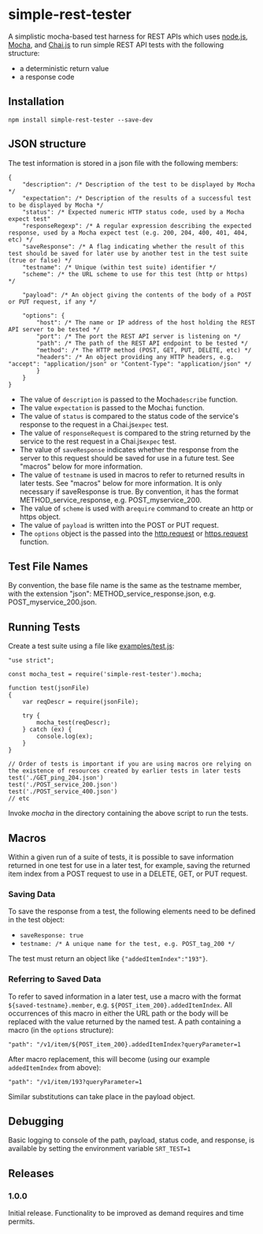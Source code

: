 # simple-rest-tester
A simplistic mocha-based test harness for REST APIs which uses [node.js](http://nodejs.org), [Mocha](http://mochajs.node), and [Chai.js](www.chaijs.com) to run simple REST API tests with the following structure:
* a deterministic return value
* a response code

## Installation
```
npm install simple-rest-tester --save-dev
```
## JSON structure
The test information is stored in a json file with the following members:
```
{
	"description": /* Description of the test to be displayed by Mocha */
	"expectation": /* Description of the results of a successful test to be displayed by Mocha */
	"status": /* Expected numeric HTTP status code, used by a Mocha expect test"
	"responseRegexp": /* A regular expression describing the expected response, used by a Mocha expect test (e.g. 200, 204, 400, 401, 404, etc) */
	"saveResponse": /* A flag indicating whether the result of this test should be saved for later use by another test in the test suite (true or false) */
	"testname": /* Unique (within test suite) identifier */
	"scheme": /* the URL scheme to use for this test (http or https) */

	"payload": /* An object giving the contents of the body of a POST or PUT request, if any */

	"options": {
		"host": /* The name or IP address of the host holding the REST API server to be tested */
		"port": /* The port the REST API server is listening on */
		"path": /* The path of the REST API endpoint to be tested */
		"method": /* The HTTP method (POST, GET, PUT, DELETE, etc) */
		"headers": /* An object providing any HTTP headers, e.g. "accept": "application/json" or "Content-Type": "application/json" */
		}
	}
}
```
* The value of `description` is passed to the Mocha`describe` function.
* The value `expectation` is passed to the Mocha`i` function.
* The value of `status` is compared to the status code of the service's response to the request in a Chai.js`expec` test.
* The value of `responseRequest` is compared to the string returned by the service to the rest request in a Chai.js`expec` test.
* The value of `saveResponse` indicates whether the response from the server to this request should be saved for use in a future test. See "macros" below for more information.
* The value of `testname` is used in macros to refer to returned results in later tests. See "macros" below for more information. It is only necessary if saveResponse is true. By convention, it has the format METHOD_service_response, e.g. POST_myservice_200.
* The value of `scheme` is used with a`require` command to create an http or https object.
* The value of `payload` is written into the POST or PUT request.
* The `options` object is the passed into the [http.request](https://nodejs.org/api/http.html#http_http_request_options_callback) or
[https.request](https://nodejs.org/api/https.html#https_https_request_options_callback) function.

## Test File Names
By convention, the base file name is the same as the testname member, with the extension "json": METHOD_service_response.json, 
e.g. POST_myservice_200.json.

## Running Tests
Create a test suite using a file like [examples/test.js](https://github.com/Jmcleodfoss/simple-rest-tester/blob/master/examples/test.js):
```
"use strict";

const mocha_test = require('simple-rest-tester').mocha;

function test(jsonFile)
{
	var reqDescr = require(jsonFile);

	try {
		mocha_test(reqDescr);
	} catch (ex) {
		console.log(ex);
	}
}

// Order of tests is important if you are using macros ore relying on the existence of resources created by earlier tests in later tests
test('./GET_ping_204.json')
test('./POST_service_200.json')
test('./POST_service_400.json')
// etc
```
Invoke *mocha* in the directory containing the above script to run the tests.

## Macros
Within a given run of a suite of tests, it is possible to save information returned in one test for use in a later test, for example,
saving the returned item index from a POST request to use in a DELETE, GET, or PUT request.

### Saving Data
To save the response from a test, the following elements need to be defined in the test object:
* `saveResponse: true`
* `testname: /* A unique name for the test, e.g. POST_tag_200 */`

The test must return an object like `{"addedItemIndex":"193"}`.

### Referring to Saved Data
To refer to saved information in a later test, use a macro with the format `${saved-testname}.member`, e.g. `${POST_item_200}.addedItemIndex`. 
All occurrences of this macro in either the URL path or the body will be replaced with the value returned by the named test.
A path containing a macro (in the `options` structure):
```
"path": "/v1/item/${POST_item_200}.addedItemIndex?queryParameter=1
```
After macro replacement, this will become (using our example `addedItemIndex` from above):
```
"path": "/v1/item/193?queryParameter=1
```
Similar substitutions can take place in the payload object.

## Debugging
Basic logging to console of the path, payload, status code, and response, is available by setting the environment variable `SRT_TEST=1`

## Releases
### 1.0.0
Initial release. Functionality to be improved as demand requires and time permits.





